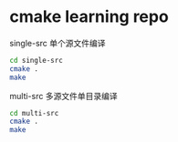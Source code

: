 # cmake learning repo

single-src 单个源文件编译
```bash
cd single-src
cmake .
make
```

multi-src 多源文件单目录编译
```bash
cd multi-src
cmake .
make
```